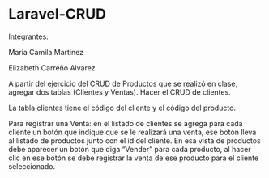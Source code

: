 # Laravel-CRUD

Integrantes:

Maria Camila Martinez

Elizabeth Carreño Alvarez

A partir del ejercicio del CRUD de Productos que se realizó en clase, agregar dos tablas (Clientes y Ventas). Hacer el CRUD de clientes.

La tabla clientes tiene el código del cliente y el código del producto.

Para registrar una Venta: en el listado de clientes se agrega para cada cliente un botón que indique que se le realizará una venta, ese botón lleva al listado de productos junto con el id del cliente. En esa vista de productos debe aparecer un botón que diga “Vender” para cada producto, al hacer clic en ese botón se debe registrar la venta de ese producto para el cliente seleccionado.
